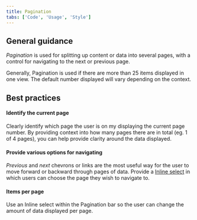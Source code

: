 ```yaml
---
title: Pagination
tabs: ['Code', 'Usage', 'Style']
---
```


## General guidance

_Pagination_ is used for splitting up content or data into several pages, with a control for navigating to the next or previous page.

Generally, Pagination is used if there are more than 25 items displayed in one view. The default number displayed will vary depending on the context.

## Best practices

#### Identify the current page

Clearly identify which page the user is on my displaying the current page number. By providing context into how many pages there are in total (eg. 1 of 4 pages), you can help provide clarity around the data displayed.

#### Provide various options for navigating

_Previous_ and _next_ chevrons or links are the most useful way for the user to move forward or backward through pages of data. Provide a [Inline select](/components/select) in which users can choose the page they wish to navigate to.

#### Items per page

Use an Inline select within the Pagination bar so the user can change the amount of data displayed per page.
